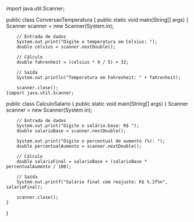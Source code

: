 import java.util.Scanner;

public class ConversaoTemperatura {
    public static void main(String[] args) {
        Scanner scanner = new Scanner(System.in);

        // Entrada de dados
        System.out.print("Digite a temperatura em Celsius: ");
        double celsius = scanner.nextDouble();

        // Cálculo
        double fahrenheit = (celsius * 9 / 5) + 32;

        // Saída
        System.out.println("Temperatura em Fahrenheit: " + fahrenheit);

        scanner.close();
    }import java.util.Scanner;

public class CalculoSalario {
    public static void main(String[] args) {
        Scanner scanner = new Scanner(System.in);

        // Entrada de dados
        System.out.print("Digite o salário-base: R$ ");
        double salarioBase = scanner.nextDouble();

        System.out.print("Digite o percentual de aumento (%): ");
        double percentualAumento = scanner.nextDouble();

        // Cálculo
        double salarioFinal = salarioBase + (salarioBase * percentualAumento / 100);

        // Saída
        System.out.printf("Salário final com reajuste: R$ %.2f%n", salarioFinal);

        scanner.close();
    }
}

